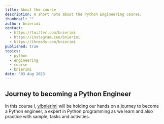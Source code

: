 ```yaml
---
title: About the course
description: A short note about the Python Engineering course.
thumbnail: ""
author: bnierimi
contact:
  - https://twitter.com/bnierimi
  - https://instagram.com/bnierimi
  - https://threads.com/bnierimi
published: true
topics:
  - python
  - engineering
  - course
  - bnierimi
date: '03 Aug 2023'
---
```


## Journey to becoming a Python Engineer
In this course I, [y/bnierimi](https://bnierimi.vercel.app) will be holding our hands on a journey to become a Python engineer, a expert in Python programming as we learn and also practice with sample, tasks and activities.